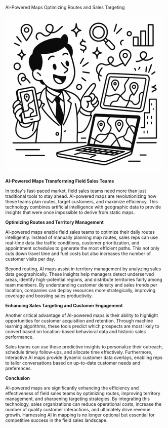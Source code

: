 AI-Powered Maps Optimizing Routes and Sales Targeting

<img src="/public/post-6.jpeg" style="width: 500px; max-width: 100%; height: auto" title="Click for the larger version." />


<p><strong>AI-Powered Maps Transforming Field Sales Teams</strong></p>

<p>In today's fast-paced market, field sales teams need more than just traditional tools to stay ahead. AI-powered maps are revolutionizing how these teams plan routes, target customers, and maximize efficiency. This technology combines artificial intelligence with geographic data to provide insights that were once impossible to derive from static maps.</p>

<p><strong>Optimizing Routes and Territory Management</strong></p>

<p>AI-powered maps enable field sales teams to optimize their daily routes intelligently. Instead of manually planning map routes, sales reps can use real-time data like traffic conditions, customer prioritization, and appointment schedules to generate the most efficient paths. This not only cuts down travel time and fuel costs but also increases the number of customer visits per day.</p>

<p>Beyond routing, AI maps assist in territory management by analyzing sales data geographically. These insights help managers detect underserved areas, identify high-potential regions, and distribute territories fairly among team members. By understanding customer density and sales trends per location, companies can deploy resources more strategically, improving coverage and boosting sales productivity.</p>

<p><strong>Enhancing Sales Targeting and Customer Engagement</strong></p>

<p>Another critical advantage of AI-powered maps is their ability to highlight opportunities for customer acquisition and retention. Through machine learning algorithms, these tools predict which prospects are most likely to convert based on location-based behavioral data and historic sales performance.</p>

<p>Sales teams can use these predictive insights to personalize their outreach, schedule timely follow-ups, and allocate time effectively. Furthermore, interactive AI maps provide dynamic customer data overlays, enabling reps to tailor conversations based on up-to-date customer needs and preferences.</p>

<p><strong>Conclusion</strong></p>

<p>AI-powered maps are significantly enhancing the efficiency and effectiveness of field sales teams by optimizing routes, improving territory management, and sharpening targeting strategies. By integrating this technology, sales organizations can reduce operational costs, increase the number of quality customer interactions, and ultimately drive revenue growth. Harnessing AI in mapping is no longer optional but essential for competitive success in the field sales landscape.</p>